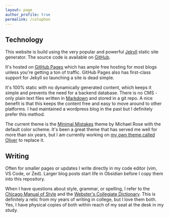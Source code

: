 ```yaml
---
layout: page
author_profile: true
permalink: /colophon
---
```


## Technology

This website is build using the very popular and powerful [Jekyll](https://jekyllrb.com/) static site generator.
The source code is available on [GitHub](https://github.com/dcchambers/dcchambers.github.io).

It's hosted on [GitHub Pages](https://pages.github.com/) which has ample free hosting for most blogs unless you're getting a ton of traffic.
GitHub Pages also has first-class support for Jekyll so launching a site is dead simple.

It's 100% static with no dynamically generated content, which keeps it simple and prevents the need for a backend database.
There is no CMS - only plain text files written in [Markdown](https://daringfireball.net/projects/markdown/) and stored in a git repo.
A nice benefit is that this keeps the content free and easy to move around to other platforms.
I had maintained a wordpress blog in the past but I definitely prefer this method.

The current theme is the [Minimal Mistakes](https://mmistakes.github.io/minimal-mistakes/) theme by Michael Rose with the default color scheme.
It's been a great theme that has served me well for more than six years, but I am currently working on [my own theme,called Oliver](https://github.com/dcchambers/oliver) to replace it.

## Writing

Often for smaller pages or updates I write directly in my code editor (vim, VS Code, or Zed).
Larger blog posts start life in Obsidian before I copy them into this repository.

When I have questions about style, grammar, or spelling, I refer to the [Chicago Manual of Style](https://www.chicagomanualofstyle.org/home.html) and the [Webster's Collegiate Dictionary](https://shop.merriam-webster.com/products/merriam-websters-collegiate-dictionary-eleventh-edition).
This is definitely a relic from my years of writing in college, but I love them both.
Yes, I have physical copies of both within reach of my seat at the desk in my study.

